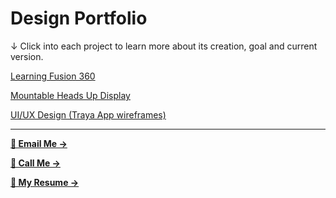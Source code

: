 # Design Portfolio

↓ Click into each project to learn more about its creation, goal and current version.

[Learning Fusion 360 ](https://www.notion.so/5bf82716e3584d00b472629418e94162?pvs=21)

[Mountable Heads Up Display](https://www.notion.so/2541e19c26884f5184c65c28d1de4ddb?pvs=21)

[UI/UX Design (Traya App wireframes)](https://www.notion.so/1849773ad7e64562bdd24961170f1909?pvs=21)

---

**[📨 Email Me →](mailto:kunalbibolia@gmail.com)**

**[🤙 Call Me →](tel:+917977509081)**

**[📝 My Resume →](https://smailiitmacin-my.sharepoint.com/:b:/g/personal/me21b094_smail_iitm_ac_in/ERFMKpG-2CRGhbNijUgJWy0BthKwGcWVu4uShgsRZfQnmw?e=HQ5U2Y)**
